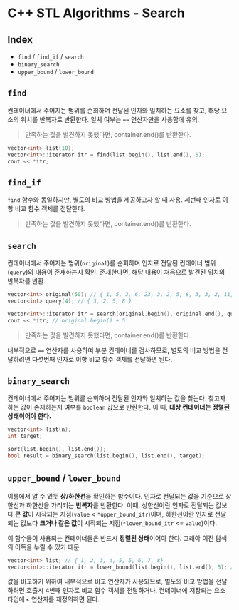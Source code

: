 # C++ STL Algorithms - Search

## Index
- `find` / `find_if` / `search`
- `binary_search`
- `upper_bound` / `lower_bound`

## `find`
컨테이너에서 주어지는 범위를 순회하며 전달된 인자와 일치하는 요소를 찾고, 해당 요소의 위치를 반복자로 반환한다. 일치 여부는 `==` 연산자만을 사용함에 유의.

> 만족하는 값을 발견하지 못했다면, container.end()를 반환한다.

```cpp
vector<int> list(10);
vector<int>::iterator itr = find(list.begin(), list.end(), 5);
cout << *itr;
```

## `find_if`
`find` 함수와 동일하지만, 별도의 비교 방법을 제공하고자 할 때 사용. 세번째 인자로 이항 비교 함수 객체를 전달한다.

> 만족하는 값을 발견하지 못했다면, container.end()를 반환한다.

## `search`
컨테이너에서 주어지는 범위(`original`)를 순회하며 인자로 전달된 컨테이너 범위(`query`)의 내용이 존재하는지 확인. 존재한다면, 해당 내용이 처음으로 발견된 위치의 반복자를 반환.

```cpp
vector<int> original(50); // { 1, 5, 3, 6, 23, 3, 2, 5, 8, 3, 3, 2, 11, 64, 3, ... };
vector<int> query(4); // { 3, 2, 5, 8 }

vector<int>::iterator itr = search(original.begin(), original.end(), query.begin(), query.end());
cout << *itr; // original.begin() + 5
```

> 만족하는 값을 발견하지 못했다면, container.end()를 반환한다.

내부적으로 `==` 연산자를 사용하여 부분 컨테이너를 검사하므로, 별도의 비교 방법을 전달하려면 다섯번째 인자로 이항 비교 함수 객체를 전달하면 된다.

## `binary_search`
컨테이너에서 주어지는 범위를 순회하며 전달된 인자와 일치하는 값을 찾는다. 찾고자 하는 값이 존재하는지 여부를 `boolean` 값으로 반환한다. 이 때, **대상 컨테이너는 정렬된 상태이어야 한다.**

```cpp
vector<int> list(n);
int target;

sort(list.begin(), list.end());
bool result = binary_search(list.begin(), list.end(), target);
```

## `upper_bound` / `lower_bound`
이름에서 알 수 있듯 **상/하한선**을 확인하는 함수이다. 인자로 전달되는 값을 기준으로 상한선과 하한선을 가리키는 **반복자**를 반환한다. 이때, 상한선이란 인자로 전달되는 값보다 **큰 값**이 시작되는 지점(`value` < `*upper_bound_itr`)이며, 하한선이란 인자로 전달되는 값보다 **크거나 같은 값**이 시작되는 지점(`*lower_bound_itr` <= `value`)이다.

이 함수들이 사용되는 컨테이너들은 반드시 **정렬된 상태**이어야 한다. 그래야 이진 탐색의 이득을 누릴 수 있기 때문.

```cpp
vector<int> list; // { 1, 2, 3, 4, 5, 5, 6, 7, 8}
vector<int>::iterator itr = lower_bound(list.begin(), list.end(), 5); // list.begin() + 4
```

값을 비교하기 위하여 내부적으로 비교 연산자가 사용되므로, 별도의 비교 방법을 전달하려면 호출시 4번째 인자로 비교 함수 객체를 전달하거나, 컨테이너에 저장되는 요소 타입에 `<` 연산자를 재정의하면 된다.

